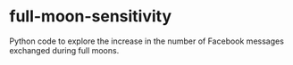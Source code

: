 # full-moon-sensitivity
Python code to explore the increase in the number of Facebook messages exchanged during full moons.
